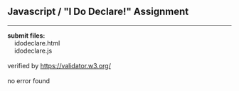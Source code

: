 ## Javascript / "I Do Declare!" Assignment

----

**submit files:**<br />
&nbsp;&nbsp;&nbsp;&nbsp;idodeclare.html<br />
&nbsp;&nbsp;&nbsp;&nbsp;idodeclare.js<br />
<br />
verified by https://validator.w3.org/<br />
<br />
no error found<br />
